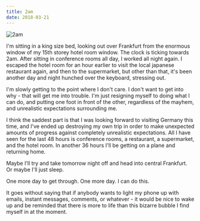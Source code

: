 ```yaml
---
title: 2am
date: 2018-03-21
---
```


![2am](https://source.unsplash.com/jpkvklXwt98/1600x900)

I'm sitting in a king size bed, looking out over Frankfurt from the enormous window of my 15th storey hotel room window. The clock is ticking towards 2am. After sitting in conference rooms all day, I worked all night again. I escaped the hotel room for an hour earlier to visit the local japanese restaurant again, and then to the supermarket, but other than that, it's been another day and night hunched over the keyboard, stressing out.

I'm slowly getting to the point where I don't care. I don't want to get into why - that will get me into trouble. I'm just resigning myself to doing what I can do, and putting one foot in front of the other, regardless of the mayhem, and unrealistic expectations surrounding me.

I think the saddest part is that I was looking forward to visiting Germany this time, and I've ended up destroying my own trip in order to make unexpected amounts of progress against completely unrealistic expectations. All I have seen for the last 48 hours is conference rooms, a restaurant, a supermarket, and the hotel room. In another 36 hours I'll be getting on a plane and returning home.

Maybe I'll try and take tomorrow night off and head into central Frankfurt. Or maybe I'll just sleep.

One more day to get through. One more day. I can do this.

It goes without saying that if anybody wants to light my phone up with emails, instant messages, comments, or whatever - it would be nice to wake up and be reminded that there is more to life than this bizarre bubble I find myself in at the moment.